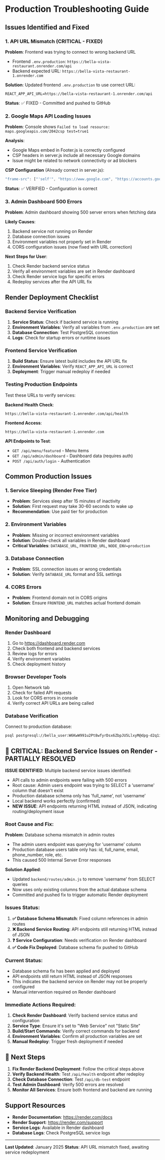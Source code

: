 # Production Troubleshooting Guide

## Issues Identified and Fixed

### 1. API URL Mismatch (CRITICAL - FIXED)

**Problem**: Frontend was trying to connect to wrong backend URL
- Frontend `.env.production`: `https://bella-vista-restaurant.onrender.com/api`
- Backend expected URL: `https://bella-vista-restaurant-1.onrender.com`

**Solution**: Updated frontend `.env.production` to use correct URL:
```
REACT_APP_API_URL=https://bella-vista-restaurant-1.onrender.com/api
```

**Status**: ✅ FIXED - Committed and pushed to GitHub

### 2. Google Maps API Loading Issues

**Problem**: Console shows `Failed to load resource: maps.googleapis.com/2042csp test=true1`

**Analysis**: 
- Google Maps embed in Footer.js is correctly configured
- CSP headers in server.js include all necessary Google domains
- Issue might be related to network connectivity or ad blockers

**CSP Configuration** (Already correct in server.js):
```javascript
"frame-src": ["'self'", "https://www.google.com", "https://accounts.google.com", "https://maps.google.com", "https://js.stripe.com", "https://checkout.stripe.com"]
```

**Status**: ✅ VERIFIED - Configuration is correct

### 3. Admin Dashboard 500 Errors

**Problem**: Admin dashboard showing 500 server errors when fetching data

**Likely Causes**:
1. Backend service not running on Render
2. Database connection issues
3. Environment variables not properly set in Render
4. CORS configuration issues (now fixed with URL correction)

**Next Steps for User**:
1. Check Render backend service status
2. Verify all environment variables are set in Render dashboard
3. Check Render service logs for specific errors
4. Redeploy services after the API URL fix

## Render Deployment Checklist

### Backend Service Verification
1. **Service Status**: Check if backend service is running
2. **Environment Variables**: Verify all variables from `.env.production` are set
3. **Database Connection**: Test PostgreSQL connection
4. **Logs**: Check for startup errors or runtime issues

### Frontend Service Verification
1. **Build Status**: Ensure latest build includes the API URL fix
2. **Environment Variables**: Verify `REACT_APP_API_URL` is correct
3. **Deployment**: Trigger manual redeploy if needed

### Testing Production Endpoints

Test these URLs to verify services:

**Backend Health Check**:
```
https://bella-vista-restaurant-1.onrender.com/api/health
```

**Frontend Access**:
```
https://bella-vista-restaurant-1.onrender.com
```

**API Endpoints to Test**:
- `GET /api/menu/featured` - Menu items
- `GET /api/admin/dashboard` - Dashboard data (requires auth)
- `POST /api/auth/login` - Authentication

## Common Production Issues

### 1. Service Sleeping (Render Free Tier)
- **Problem**: Services sleep after 15 minutes of inactivity
- **Solution**: First request may take 30-60 seconds to wake up
- **Recommendation**: Use paid tier for production

### 2. Environment Variables
- **Problem**: Missing or incorrect environment variables
- **Solution**: Double-check all variables in Render dashboard
- **Critical Variables**: `DATABASE_URL`, `FRONTEND_URL`, `NODE_ENV=production`

### 3. Database Connection
- **Problem**: SSL connection issues or wrong credentials
- **Solution**: Verify `DATABASE_URL` format and SSL settings

### 4. CORS Errors
- **Problem**: Frontend domain not in CORS origins
- **Solution**: Ensure `FRONTEND_URL` matches actual frontend domain

## Monitoring and Debugging

### Render Dashboard
1. Go to https://dashboard.render.com
2. Check both frontend and backend services
3. Review logs for errors
4. Verify environment variables
5. Check deployment history

### Browser Developer Tools
1. Open Network tab
2. Check for failed API requests
3. Look for CORS errors in console
4. Verify correct API URLs are being called

### Database Verification
Connect to production database:
```bash
psql postgresql://bella_user:W6KwW991u2Pt8wfyrDsx6ZbpJU5LlxyM@dpg-d2q1ifmr433s73dq11tg-a.oregon-postgres.render.com/bella_vista_db_dwub
```

## 🚨 CRITICAL: Backend Service Issues on Render - PARTIALLY RESOLVED

**ISSUE IDENTIFIED**: Multiple backend service issues identified:
- API calls to admin endpoints were failing with 500 errors
- Root cause: Admin users endpoint was trying to SELECT a 'username' column that doesn't exist
- Production database schema only has 'full_name', not 'username'
- Local backend works perfectly (confirmed)
- **NEW ISSUE**: API endpoints returning HTML instead of JSON, indicating routing/deployment issue

### Root Cause and Fix:

**Problem**: Database schema mismatch in admin routes
- The admin users endpoint was querying for 'username' column
- Production database users table only has: id, full_name, email, phone_number, role, etc.
- This caused 500 Internal Server Error responses

**Solution Applied**:
- Updated `backend/routes/admin.js` to remove 'username' from SELECT queries
- Now uses only existing columns from the actual database schema
- Committed and pushed fix to trigger automatic Render deployment

### Issues Status:

1. **✅ Database Schema Mismatch**: Fixed column references in admin routes
2. **❌ Backend Service Routing**: API endpoints still returning HTML instead of JSON
3. **❓ Service Configuration**: Needs verification on Render dashboard
4. **✅ Code Fix Deployed**: Database schema fix pushed to GitHub

### Current Status:
- Database schema fix has been applied and deployed
- API endpoints still return HTML instead of JSON responses
- This indicates the backend service on Render may not be properly configured
- Manual intervention required on Render dashboard

### Immediate Actions Required:
1. **Check Render Dashboard**: Verify backend service status and configuration
2. **Service Type**: Ensure it's set to "Web Service" not "Static Site"
3. **Build/Start Commands**: Verify correct commands for backend
4. **Environment Variables**: Confirm all production variables are set
5. **Manual Redeploy**: Trigger fresh deployment if needed

## 🚀 Next Steps

1. **Fix Render Backend Deployment**: Follow the critical steps above
2. **Verify Backend Health**: Test `/api/health` endpoint after redeploy
3. **Check Database Connection**: Test `/api/db-test` endpoint
4. **Test Admin Dashboard**: Verify 500 errors are resolved
5. **Monitor All Services**: Ensure both frontend and backend are running

## Support Resources

- **Render Documentation**: https://render.com/docs
- **Render Support**: https://render.com/support
- **Service Logs**: Available in Render dashboard
- **Database Logs**: Check PostgreSQL service logs

---

**Last Updated**: January 2025
**Status**: API URL mismatch fixed, awaiting service redeployment